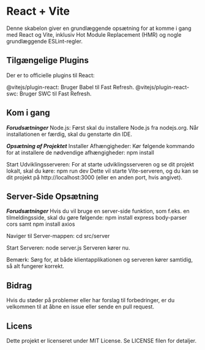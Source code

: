 # React + Vite
Denne skabelon giver en grundlæggende opsætning for at komme i gang med React og Vite, inklusiv Hot Module Replacement (HMR) og nogle grundlæggende ESLint-regler.

## Tilgængelige Plugins
Der er to officielle plugins til React:

@vitejs/plugin-react: Bruger Babel til Fast Refresh.
@vitejs/plugin-react-swc: Bruger SWC til Fast Refresh.


## Kom i gang
*****Forudsætninger*****
Node.js: Først skal du installere Node.js fra nodejs.org. Når installationen er færdig, skal du genstarte din IDE.

*****Opsætning af Projektet*****
Installer Afhængigheder: Kør følgende kommando for at installere de nødvendige afhængigheder: npm install

Start Udviklingsserveren: For at starte udviklingsserveren og se dit projekt lokalt, skal du køre: npm run dev
Dette vil starte Vite-serveren, og du kan se dit projekt på http://localhost:3000 (eller en anden port, hvis angivet).

## Server-Side Opsætning
*****Forudsætninger*****
Hvis du vil bruge en server-side funktion, som f.eks. en tilmeldingsside, skal du gøre følgende: npm install express body-parser cors samt npm install axios


Naviger til Server-mappen: cd src/server

Start Serveren: node server.js
Serveren kører nu.

Bemærk: Sørg for, at både klientapplikationen og serveren kører samtidig, så alt fungerer korrekt.

## Bidrag
Hvis du støder på problemer eller har forslag til forbedringer, er du velkommen til at åbne en issue eller sende en pull request.

## Licens
Dette projekt er licenseret under MIT License. Se LICENSE filen for detaljer.
